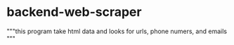 
# backend-web-scraper

"""this program take html data and looks for
    urls, phone numers, and emails
"""